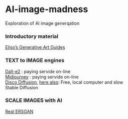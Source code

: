 # AI-image-madness
Exploration of AI image generqation

### Introductory material   
[Eliso’s Generative Art Guides](https://botbox.dev/)   


### TEXT to IMAGE engines
[Dall-e2](https://openai.com/dall-e-2/) : paying servide on-line   
[Midjourney](https://www.midjourney.com/home/) : paying servide on-line   
[Disco Diffusion](https://botbox.dev/disco-diffusion-guide/), [here also](http://discodiffusion.com/): Free, local computer and slow    
Stable Diffusion

### SCALE IMAGES with AI
[Real ERSGAN](https://github.com/xinntao/Real-ESRGAN)
